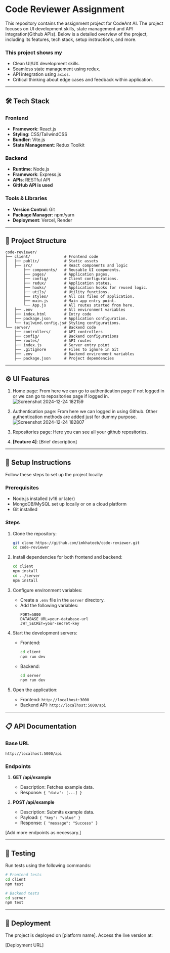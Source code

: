 
# Code Reviewer Assignment

This repository contains the assignment project for CodeAnt AI. The project focuses on UI development skills, state management and API integration(Github APIs). Below is a detailed overview of the project, including its features, tech stack, setup instructions, and more.
### This project shows my
- Clean UI/UX development skills.
- Seamless state management using redux.
- API integration using `axios`.
- Critical thinking about edge cases and feedback within application.
---

## 🛠️ Tech Stack

### Frontend
- **Framework**: React.js
- **Styling**: CSS/TailwindCSS
- **Bundler**: Vite.js
- **State Management**: Redux Toolkit

### Backend
- **Runtime**: Node.js
- **Framework**: Express.js
- **APIs**: RESTful API
- **GitHub API is used**

### Tools & Libraries
- **Version Control**: Git
- **Package Manager**: npm/yarn
- **Deployment**: Vercel, Render

---

## 📂 Project Structure
```
code-reviewer/
├── client/               # Frontend code
│   ├── public/           # Static assets
│   ├── src/              # React components and logic
│       ├── components/   # Reusable UI components.
│       ├── pages/        # Application pages.
│       ├── config/       # Client configurations.
│       ├── redux/        # Application states.
│       ├── hooks/        # Application hooks for reused logic.
│       ├── utils/        # Utility functions.
│       ├── styles/       # All css files of application.
│       ├── main.js       # Main app entry point.
│       └── App.js        # All routes started from here.
│   ├── .env              # All environment variables
│   ├── index.html        # Entry code
│   ├── package.json      # Application configuration.
│   └── tailwind.config.js# Styling configurations.
└── server/               # Backend code
    ├── controllers/      # API controllers
    ├── config/           # Backend configurations
    ├── routes/           # API routes
    ├── index.js          # Server entry point
    ├── .gitignore        # Files to ignore in Git
    ├── .env              # Backend environment variables
    ├── package.json      # Project dependencies
```
---

## ⚙️ UI Features

1. Home page: From here we can go to authentication page if not logged in or we can go to repositories page if logged in.
   ![Screenshot 2024-12-24 182159](https://github.com/user-attachments/assets/aeed2a85-c4e4-4770-a57c-95bcb89f2a20)
2. Authentication page: From here we can logged in using Github. Other authentication methods are added just for dummy purpose.
   ![Screenshot 2024-12-24 182807](https://github.com/user-attachments/assets/1fb05c91-d053-46ce-a86e-94e0a4003f7a)
3. Repositories page: Here you can see all your github repositories.
   
6. **[Feature 4]**: [Brief description]

---

## 🔧 Setup Instructions

Follow these steps to set up the project locally:

### Prerequisites
- Node.js installed (v16 or later)
- MongoDB/MySQL set up locally or on a cloud platform
- Git installed

### Steps
1. Clone the repository:
   ```bash
   git clone https://github.com/imkhateeb/code-reviewer.git
   cd code-reviewer
   ```

2. Install dependencies for both frontend and backend:
   ```bash
   cd client
   npm install
   cd ../server
   npm install
   ```

3. Configure environment variables:
   - Create a `.env` file in the `server` directory.
   - Add the following variables:
     ```
     PORT=5000
     DATABASE_URL=your-database-url
     JWT_SECRET=your-secret-key
     ```

4. Start the development servers:
   - Frontend:
     ```bash
     cd client
     npm run dev
     ```
   - Backend:
     ```bash
     cd server
     npm run dev
     ```

5. Open the application:
   - Frontend: `http://localhost:3000`
   - Backend API: `http://localhost:5000/api`

---

## 📋 API Documentation

### Base URL
`http://localhost:5000/api`

### Endpoints
1. **GET /api/example**
   - Description: Fetches example data.
   - Response: `{ "data": [...] }`

2. **POST /api/example**
   - Description: Submits example data.
   - Payload: `{ "key": "value" }`
   - Response: `{ "message": "Success" }`

[Add more endpoints as necessary.]

---

## 🧪 Testing

Run tests using the following commands:

```bash
# Frontend tests
cd client
npm test

# Backend tests
cd server
npm test
```

---

## 🚀 Deployment

The project is deployed on [platform name]. Access the live version at:

[Deployment URL]
